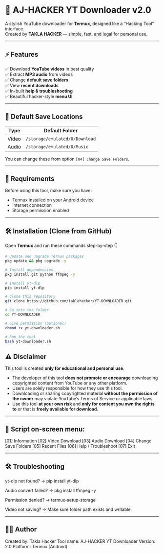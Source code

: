 # 🎥 AJ-HACKER YT Downloader v2.0
A stylish YouTube downloader for **Termux**, designed like a “Hacking Tool” interface.  
Created by **TAKLA HACKER** — simple, fast, and legal for personal use.

---

## ⚡ Features

✅ Download **YouTube videos** in best quality  
✅ Extract **MP3 audio** from videos  
✅ Change **default save folders**  
✅ View **recent downloads**  
✅ In-built **help & troubleshooting**  
✅ Beautiful hacker-style **menu UI**

---

## 📁 Default Save Locations

| Type  | Default Folder |
|--------|----------------|
| Video | `/storage/emulated/0/Download` |
| Audio | `/storage/emulated/0/Music` |

You can change these from option `[04] Change Save Folders`.

---

## 🧰 Requirements

Before using this tool, make sure you have:
- Termux installed on your Android device
- Internet connection
- Storage permission enabled

---

## 🛠️ Installation (Clone from GitHub)

Open **Termux** and run these commands step-by-step 👇

```bash
# Update and upgrade Termux packages
pkg update && pkg upgrade -y

# Install dependencies
pkg install git python ffmpeg -y

# Install yt-dlp
pip install yt-dlp

# Clone this repository
git clone https://github.com/taklahacker/YT-DOWNLOADER.git

# Go into the folder
cd YT-DOWNLOADER

# Give permission (optional)
chmod +x yt-downloader.sh

# Run the tool
bash yt-downloader.sh
```
## ⚠️ Disclaimer

This tool is created **only for educational and personal use**.

- The developer of this tool **does not promote or encourage** downloading copyrighted content from YouTube or any other platform.
- Users are solely responsible for how they use this tool.
- Downloading or sharing copyrighted material **without the permission of the owner** may violate YouTube’s Terms of Service or applicable laws.
- Use this tool **at your own risk** and **only for content you own the rights to** or that is **freely available for download**.


---

## 🤠 Script on-screen menu:

[01] Information
[02] Video Download
[03] Audio Download
[04] Change Save Folders
[05] Recent Files
[06] Help / Troubleshoot
[07] Exit




---

## 🛠️ Troubleshooting

yt-dlp not found? → pip install yt-dlp

Audio convert failed? → pkg install ffmpeg -y

Permission denied? → termux-setup-storage

Video not saving? → Make sure folder path exists and writable.


---

## 👨‍💻 Author

Created by: Takla Hacker
Tool name: AJ-HACKER YT Downloader
Version: 2.0
Platform: Termux (Android)

